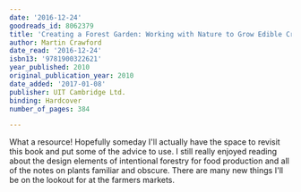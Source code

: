 ```yaml
---
date: '2016-12-24'
goodreads_id: 8062379
title: 'Creating a Forest Garden: Working with Nature to Grow Edible Crops'
author: Martin Crawford
date_read: '2016-12-24'
isbn13: '9781900322621'
year_published: 2010
original_publication_year: 2010
date_added: '2017-01-08'
publisher: UIT Cambridge Ltd.
binding: Hardcover
number_of_pages: 384

---
```

What a resource! Hopefully someday I'll actually have the space to revisit this book and put some of the advice to use. I still really enjoyed reading about the design elements of intentional forestry for food production and all of the notes on plants familiar and obscure. There are many new things I'll be on the lookout for at the farmers markets.
